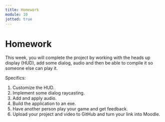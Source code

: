 ```yaml
---
title: Homework
module: 10
jotted: true
---
```


# Homework

This week, you will complete the project by working with the heads up display (HUD), add some dialog, audio and then be able to compile it so someone else can play it.

Specifics:

1. Customize the HUD.
2. Implement some dialog raycasting. 
3. Add and apply audio.
4. Build the application to an exe.
5. Have another person play your game and get feedback.
6. Upload your project and video to GitHub and turn your link into Moodle.


